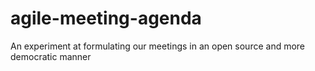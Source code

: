 # agile-meeting-agenda
An experiment at formulating our meetings in an open source and more democratic manner
